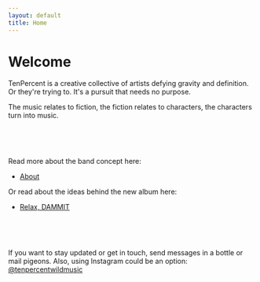```yaml
---
layout: default
title: Home
---
```


# Welcome

TenPercent is a creative collective of artists defying gravity and definition. Or they're trying to. It's a pursuit that needs no purpose.

The music relates to fiction, the fiction relates to characters, the characters turn into music.

&nbsp; 

&nbsp; 

Read more about the band concept here:
- [About](/about.html)

Or read about the ideas behind the new album here:
- [Relax, DAMMIT](/relaxdammit.html)

&nbsp; 

&nbsp; 

If you want to stay updated or get in touch, send messages in a bottle or mail pigeons. Also, using Instagram could be an option: <a href="https://www.instagram.com/tenpercentwildmusic/" target="_blank">@tenpercentwildmusic</a>



